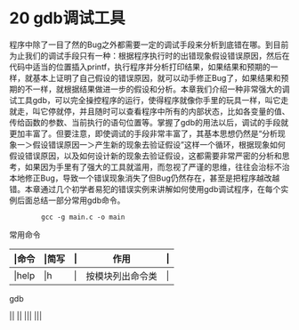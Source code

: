 # 20  gdb调试工具

程序中除了一目了然的Bug之外都需要一定的调试手段来分析到底错在哪。到目前为止我们的调试手段只有一种：根据程序执行时的出错现象假设错误原因，然后在代码中适当的位置插入printf，执行程序并分析打印结果，如果结果和预期的一样，就基本上证明了自己假设的错误原因，就可以动手修正Bug了，如果结果和预期的不一样，就根据结果做进一步的假设和分析。本章我们介绍一种非常强大的调试工具gdb，可以完全操控程序的运行，使得程序就像你手里的玩具一样，叫它走就走，叫它停就停，并且随时可以查看程序中所有的内部状态，比如各变量的值、传给函数的参数、当前执行的语句位置等。掌握了gdb的用法以后，调试的手段就更加丰富了。但要注意，即使调试的手段非常丰富了，其基本思想仍然是“分析现象一＞假设错误原因一＞产生新的现象去验证假设”这样一个循环，根据现象如何假设错误原因，以及如何设计新的现象去验证假设，这都需要非常严密的分析和思考，如果因为手里有了强大的工具就滥用，而忽视了严谨的思维，往往会治标不治本地修正Bug，导致一个错误现象消失了但Bug仍然存在，甚至是把程序越改越错。本章通过几个初学者易犯的错误实例来讲解如何使用gdb调试程序，在每个实例后面总结一部分常用gdb命令。

```
        gcc -g main.c -o main
```

常用命令

|&#124;命令|&#124;简写 |&#124;|作用|&#124;|
|---------|--------|---------|-------|-----|
|&#124;help |&#124;h|&#124;|按模块列出命令类|&#124;|









gdb



|&#124;     |&#124;      |&#124;|     |&#124;|